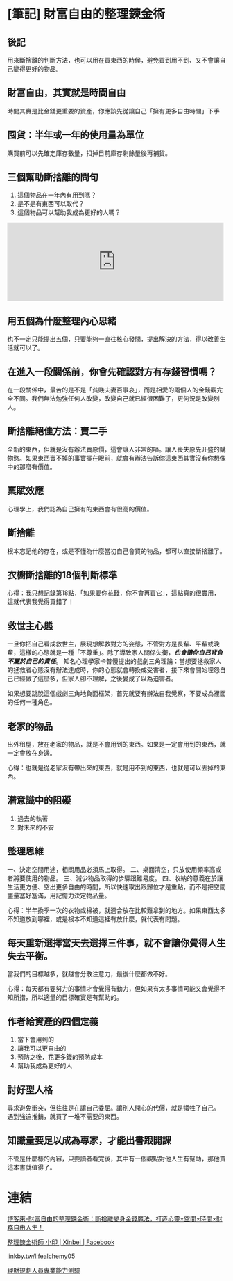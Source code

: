 # [筆記] 財富自由的整理鍊金術



## 後記
用來斷捨離的判斷方法，也可以用在買東西的時候，避免買到用不到、又不會讓自己變得更好的物品。
<!--more-->

## 財富自由，其實就是時間自由
時間其實是比金錢更重要的資產，你應該先從讓自己「擁有更多自由時間」下手

## 囤貨：半年或一年的使用量為單位
購買前可以先確定庫存數量，扣掉目前庫存剩餘量後再補貨。

## 三個幫助斷捨離的問句
1. 這個物品在一年內有用到嗎？
2. 是不是有東西可以取代？
3. 這個物品可以幫助我成為更好的人嗎？

<iframe src="https://open.firstory.me/embed/story/cldhfcqrp0lkm01tjc2gib6cx" height="180" width="99%" frameborder="0" scrolling="no"></iframe>

## 用五個為什麼整理內心思緒
也不一定只能提出五個，只要能夠一直往核心發問，提出解決的方法，得以改善生活就可以了。

## 在進入一段關係前，你會先確認對方有存錢習慣嗎？
在一段關係中，最苦的是不是「貧賤夫妻百事哀」，而是相愛的兩個人的金錢觀完全不同。我們無法勉強任何人改變，改變自己就已經很困難了，更何況是改變別人。

## 斷捨離絕佳方法：賣二手
全新的東西，但就是沒有辦法賣原價，這會讓人非常的嘔。讓人喪失原先旺盛的購物慾。如果東西賣不掉的事實擺在眼前，就會有辦法告訴你這東西其實沒有你想像中的那麼有價值。

## 稟賦效應
心理學上，我們認為自己擁有的東西會有很高的價值。

## 斷捨離
根本忘記他的存在，或是不懂為什麼當初自己會買的物品，都可以直接斷捨離了。

## 衣櫥斷捨離的18個判斷標準
心得：我只想記錄第18點，「如果要你花錢，你不會再買它」，這點真的很實用，這就代表我覺得買錯了！

## 救世主心態
一旦你把自己看成救世主，展現想解救對方的姿態，不管對方是長輩、平輩或晚輩，這樣的心態就是一種「不尊重」。除了導致家人關係失衡，***也會讓你自己背負不屬於自己的責任***。
知名心理學家卡普慢提出的戲劇三角理論：當想要拯救家人的拯救者心態沒有辦法達成時，你的心態就會轉換成受害者，接下來會開始埋怨自己已經做了這麼多，但家人卻不理解，之後變成了以為迫害者。

如果想要跳脫這個戲劇三角地負面框架，首先就要有辦法自我覺察，不要成為裡面的任何一種角色。

## 老家的物品
出外租屋，放在老家的物品，就是不會用到的東西。如果是一定會用到的東西，就一定會放在身邊。

心得：也就是從老家沒有帶出來的東西，就是用不到的東西，也就是可以丟掉的東西。


## 潛意識中的阻礙
1. 過去的執著
2. 對未來的不安

## 整理思維
一、決定空間用途，相關用品必須馬上取得。
二、桌面清空，只放使用頻率高或者將要使用的物品。
三、減少物品取得的步驟跟難易度。
四、收納的意義在於讓生活更方便、空出更多自由的時間，所以快速取出跟歸位才是重點，而不是把空間盡量塞好塞滿，用記憶力決定物品量。

心得：半年換季一次的衣物或棉被，就適合放在比較難拿到的地方。如果東西太多不知道放到哪裡，或是根本不知道這裡有放什麼，就代表有問題。



## 每天重新選擇當天去選擇三件事，就不會讓你覺得人生失去平衡。
當我們的目標越多，就越會分散注意力，最後什麼都做不好。

心得：每天都有要努力的事情才會覺得有動力，但如果有太多事情可能又會覺得不知所措，所以適量的目標確實是有幫助的。


## 作者給資產的四個定義
1. 當下會用到的
2. 讓我可以更自由的
3. 預防之後，花更多錢的預防成本
4. 幫助我成為更好的人

## 討好型人格
尋求避免衝突，但往往是在讓自己委屈。讓別人開心的代價，就是犧牲了自己。
遇到強迫推銷，就買了一堆不需要的東西。

## 知識量要足以成為專家，才能出書跟開課
不管是什麼樣的內容，只要讀者看完後，其中有一個觀點對他人生有幫助，那他買這本書就值得了。

# 連結
[博客來-財富自由的整理鍊金術：斷捨離變身金錢魔法，打造心靈×空間×時間×財務自由人生！
](https://www.books.com.tw/products/0010919750)

[整理鍊金術師 小印 | Xinbei | Facebook](https://www.facebook.com/lifealchemy05)

[linkby.tw/lifealchemy05](linkby.tw/lifealchemy05)

[理財規劃人員專業能力測驗](https://lh4.googleusercontent.com/5IZ1dlykT4eDYwaUzU1Uv3niV1IfaLFpA4XVgYPMZHRvA3kCiHwhfriMxfoh4SspSV9l_UuGfB8oJEkAGbOBKQ_gG_t2Bz1aYI3t2j-nqXAvCZowHaDWoH1XNft9SPkXKQ=w1548)

